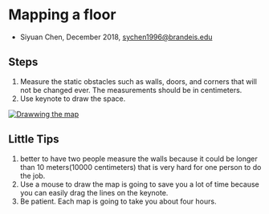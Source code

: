 # Mapping a floor

* Siyuan Chen, December 2018, sychen1996@brandeis.edu

## Steps

1. Measure the static obstacles such as walls, doors, and corners that will not be changed ever. The measurements should be in centimeters.
2. Use keynote to draw the space.

[![Drawwing the map](https://img.youtube.com/vi/fmXNYL2Ym28/0.jpg)](https://www.youtube.com/watch?v=fmXNYL2Ym28)

## Little Tips

1. better to have two people measure the walls because it could be longer than 10 meters\(10000 centimeters\) that is very hard for one person to do the job.
2. Use a mouse to draw the map is going to save you a lot of time because you can easily drag the lines on the keynote.
3. Be patient. Each map is going to take you about four hours.

